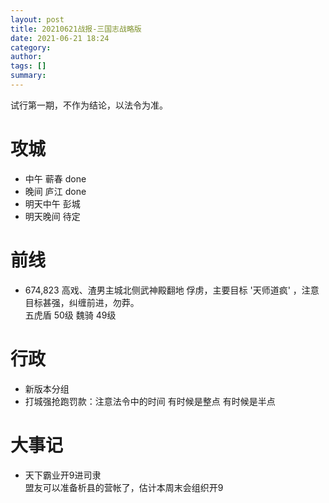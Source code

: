 ```yaml
---
layout: post
title: 20210621战报-三国志战略版
date: 2021-06-21 18:24
category: 
author: 
tags: []
summary: 
---
```

试行第一期，不作为结论，以法令为准。
# 攻城
- 中午 蕲春  done
- 晚间 庐江  done
- 明天中午 彭城
- 明天晚间  待定

# 前线
- 674,823  高戏、渣男主城北侧武神殿翻地 俘虏，主要目标 '天师道疯' ，注意 目标甚强，纠缠前进，勿莽。  
  五虎盾 50级    魏骑 49级

# 行政
- 新版本分组
- 打城强抢跑罚款：注意法令中的时间  有时候是整点  有时候是半点

# 大事记
- 天下霸业开9进司隶  
  盟友可以准备析县的营帐了，估计本周末会组织开9